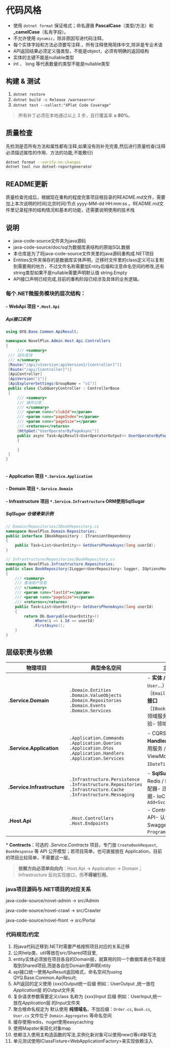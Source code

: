 # 代码风格

- 使用 `dotnet format` 保证格式；命名遵循 **PascalCase**（类型/方法）和 **_camelCase**（私有字段）。
- 不允许使用 `dynamic`，除非原因写进代码注释。
- 每个实体字段和方法必须要写注释.，所有注释使用简体中文,除非是专业术语
- API返回结果必须定义强类型，不能是object，必须有明确的返回结构
- 实体的主键不能是nullable类型
- int 、 long 等代表数量的类型不能是nullable类型

## 构建 & 测试
1. `dotnet restore`
2. `dotnet build -c Release /warnaserror`
3. `dotnet test --collect:"XPlat Code Coverage"`

> 所有补丁必须在本地通过以上 3 步，且行覆盖率 **≥ 80%**。

## 质量检查

先检测是否所有方法和属性都有注释,如果没有则补充完善,然后进行质量检查(注释必须描述属性的作用、方法的功能,不能敷衍)

```bash
dotnet format --verify-no-changes
dotnet tool run dotnet-reportgenerator
```

## README更新

质量检查完成后，根据现在重构的程度完善项目根目录的README.md文件，需要加上本次说明的时间(北京时间)节点 yyyy-MM-dd HH:mm:ss 。README.md文件里记录程序的结构情况和基本的功能，还需要说明使用的技术栈

## 说明

- java-code-source文件夹为java源码
- java-code-source/doc/sql为数据库表结构的原始SQL数据
- 本仓库是为了将java-code-source文件夹里的java源码重构成.NET项目
- Entities文件夹保存的是数据库实体声明，迁移时文件里的class定义可以复制到需要用的地方，不过文件名称需要加Entity后缀和注意命名空间的修改,还有string类型如果不是nullable需要声明默认值 string.Empty
- API接口声明已经完成,目前的重构阶段已经涉及具体的业务逻辑。

### 每个.NET微服务模块的层次结构：    

####  \- WebApi 项目 `*.Host.Api`    

##### Api接口实例

```c#
using QYQ.Base.Common.ApiResult;

namespace NovelPlus.Admin.Host.Api.Controllers
{
     /// <summary>
 /// 战队查询
 /// </summary>
 [Route("/api/v{version:apiVersion}/[controller]")]
 [Route("/api/[controller]")]
 [ApiController]
 [ApiVersion("1")]
 [ApiExplorerSettings(GroupName = "v1")]
 public class ClubQueryController : ControllerBase
 {
     /// <summary>
     /// 操作记录
     /// </summary>
     /// <param name="clubId"></param>
     /// <param name="pageIndex"></param>
     /// <param name="pageSize"></param>
     /// <returns></returns>
     [HttpGet("UserOperatorByPageAsync")]
     public async Task<ApiResult<UserOperatorOutput>> UserOperatorByPageAsync(int clubId, int pageIndex = 1, int 						pageSize = 30)
     {

     }
 }
}
    

```



####  \- Application 项目 `*.Service.Application`   

####  \- Domain 项目 `*.Service.Domain`   

####  \- Infrastructure 项目 `*.Service.Infrastructure` ORM使用SqlSugar

##### SqlSugar 仓储骨架示例

```c#
// Domain/Repositories/IBookRepository.cs
namespace NovelPlus.Domain.Repositories;
public interface IBookRepository : ITransientDependency
{
    public Task<List<UserEntity>> GetUsersPhoneAsync(long userId);
}

// Infrastructure/Repositories/BookRepository.cs
namespace NovelPlus.Infrastructure.Repositories;
public class BookRepository(ILogger<UserRepository> logger, IOptionsMonitor<DatabaseConfig> options) : BaseRepository<UserEntity>(logger, options.CurrentValue.NovelPlus) : IBookRepository
{
    /// <summary>
    /// 查询用户信息
    /// </summary>
    /// <param name="lastId"></param>
    /// <param name="pageSize"></param>
    /// <returns></returns>
    public Task<List<UserEntity>> GetUsersPhoneAsync(long userId)
    {
        return Db.Queryable<UserEntity>()
            .Where(i => i.Id == userId)
            .FirstAsync();
    }
}

```



## 层级职责与依赖

| 物理项目                         | 典型命名空间                                                 | 主要存放内容                                                 | 允许引用                                  |
| -------------------------------- | ------------------------------------------------------------ | ------------------------------------------------------------ | ----------------------------------------- |
| **<Svc>.Service.Domain**         | `.Domain.Entities`  `.Domain.ValueObjects` `.Domain.Repositories` `.Domain.Events` `.Domain.Services` | - **实体 / 聚合根**（`Book`、`User`…）- **值对象**（`Email`、`Money`…）- **仓储接口**（`IBookRepository`…）- 领域服务接口 & 不变式校验- 领域事件 | 仅 **System.\***                          |
| **<Svc>.Service.Application**    | `.Application.Commands` `.Application.Queries` `.Application.Dtos` `.Application.Handlers` `.Application.Services` | - CQRS **命令 / 查询** 与 **Handler**（MediatR）- 应用服务 / 用例编排- DTO / ViewModel- 横切接口（如 `IDateTime`） | **Domain**, Contracts*                    |
| **<Svc>.Service.Infrastructure** | `.Infrastructure.Persistence` `.Infrastructure.Repositories` `.Infrastructure.Cache` `.Infrastructure.Messaging` | - **SqlSugar** 仓储实现- Redis / MessageBus 等适配器- 迁移脚本、Seed 数据- IoC 扩展 `Add<Svc>Infrastructure()` | **Domain**, Application (可选), Contracts |
| **<Svc>.Host.Api**               | `.Host.Controllers` `.Host.Endpoints`                        | - Controller / Minimal API- 认证、异常过滤器- Swagger、健康检查- `Program.cs` / `Startup.cs` | **Application**, Contracts                |

\* **Contracts**：可选的 *<Svc>.Service.Contracts* 项目，专门放 `CreateBookRequest`, `BookResponse` 等 API 公开模型；若项目简单，也可直接放在 Application，目前的项目比较简单，不需要这一层。

> **依赖方向必须单向向内**：Host.Api → Application → Domain；Infrastructure 反向实现接口，但**不得被引用**。

### java项目源码与.NET项目的对应关系

java-code-source/novel-admin → src/Admin

java-code-source/novel-crawl → src/Crawler

java-code-source/novel-front → src/Portal

### 代码规范/约定

1. 将java代码迁移到.NET时需要严格按照项目对应的关系迁移
2. 公共help类、util等放在src/Shared项目里,
3. entity实体必须放在项目各自的Domain层，就算用的同一个数据库表也不能提取到Shared项目,而是各自在Domain里声明Entity
4. api接口统一使用ApiResult<T>返回格式，命名空间为using QYQ.Base.Common.ApiResult;
5. API返回的定义使用 {xxx}Output统一后缀 例如：UserOutput ,统一放在*Application*层 的Output文件夹
6. 复杂请求参数需要定义class 名称为 {xxx}Input 后缀 例如：UserInput,统一放在*Application*层 的Input文件夹
7. 聚合根命名规定为 默认使用 **纯领域名**，不加后缀：`Order.cs`, `Book.cs`, `User.cs` 文件位于 `Domain.Aggregates` 等命名空间
8. 缓存使用redis，nuget使用easycaching
9. 使用Mapster来简化对象map
10. 依赖注入使用主构造函数的写法,实例化新对象可以使用new()等c#新写法
11. 单元测试使用IClassFixture<WebApplicationFactory<Program>>来实现依赖注入



